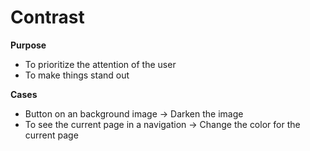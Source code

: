 # Contrast
**Purpose**
- To prioritize the attention of the user
- To make things stand out

**Cases**
* Button on an background image -> Darken the image
* To see the current page in a navigation -> Change the color for the current page
